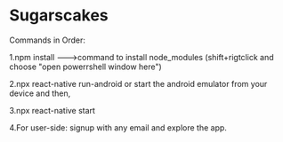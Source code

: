 # Sugarscakes

Commands in Order:

1.npm install  --->command to install node_modules
(shift+rigtclick and choose "open powerrshell window here")

2.npx react-native run-android or start the android emulator from your device and then,

3.npx react-native start

4.For user-side: signup with any email and explore the app.

